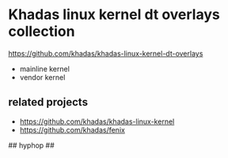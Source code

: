 # Khadas linux kernel dt overlays collection

https://github.com/khadas/khadas-linux-kernel-dt-overlays

+ mainline kernel
+ vendor kernel

## related projects

+ https://github.com/khadas/khadas-linux-kernel
+ https://github.com/khadas/fenix

\## hyphop ##
